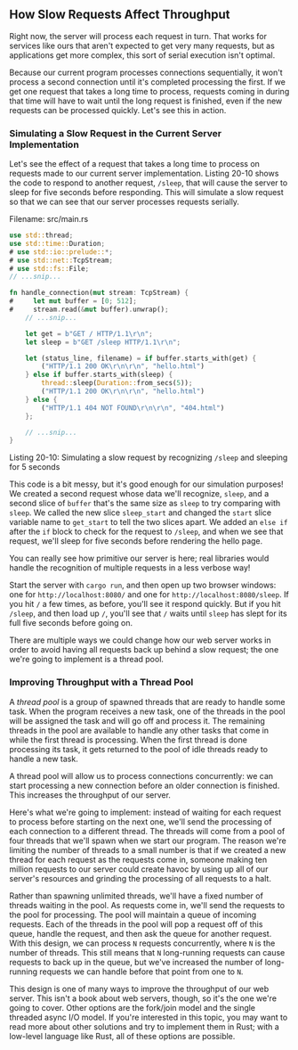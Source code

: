 ## How Slow Requests Affect Throughput

Right now, the server will process each request in turn. That works for
services like ours that aren't expected to get very many requests, but as
applications get more complex, this sort of serial execution isn't optimal.

Because our current program processes connections sequentially, it won't
process a second connection until it's completed processing the first. If we
get one request that takes a long time to process, requests coming in during
that time will have to wait until the long request is finished, even if the new
requests can be processed quickly. Let's see this in action.

### Simulating a Slow Request in the Current Server Implementation

Let's see the effect of a request that takes a long time to process on requests
made to our current server implementation. Listing 20-10 shows the code to
respond to another request, `/sleep`, that will cause the server to sleep for
five seconds before responding. This will simulate a slow request so that we
can see that our server processes requests serially.

<span class="filename">Filename: src/main.rs</span>

```rust
use std::thread;
use std::time::Duration;
# use std::io::prelude::*;
# use std::net::TcpStream;
# use std::fs::File;
// ...snip...

fn handle_connection(mut stream: TcpStream) {
#     let mut buffer = [0; 512];
#     stream.read(&mut buffer).unwrap();
    // ...snip...

    let get = b"GET / HTTP/1.1\r\n";
    let sleep = b"GET /sleep HTTP/1.1\r\n";

    let (status_line, filename) = if buffer.starts_with(get) {
        ("HTTP/1.1 200 OK\r\n\r\n", "hello.html")
    } else if buffer.starts_with(sleep) {
        thread::sleep(Duration::from_secs(5));
        ("HTTP/1.1 200 OK\r\n\r\n", "hello.html")
    } else {
        ("HTTP/1.1 404 NOT FOUND\r\n\r\n", "404.html")
    };

    // ...snip...
}
```

<span class="caption">Listing 20-10: Simulating a slow request by recognizing
`/sleep` and sleeping for 5 seconds</span>

This code is a bit messy, but it's good enough for our simulation purposes! We
created a second request whose data we'll recognize, `sleep`, and a second
slice of `buffer` that's the same size as `sleep` to try comparing with
`sleep`. We called the new slice `sleep_start` and changed the `start` slice
variable name to `get_start` to tell the two slices apart. We added an `else
if` after the `if` block to check for the request to `/sleep`, and when we see
that request, we'll sleep for five seconds before rendering the hello page.

You can really see how primitive our server is here; real libraries would
handle the recognition of multiple requests in a less verbose way!

Start the server with `cargo run`, and then open up two browser windows: one
for `http://localhost:8080/` and one for `http://localhost:8080/sleep`. If
you hit `/` a few times, as before, you'll see it respond quickly. But if you
hit `/sleep`, and then load up `/`, you'll see that `/` waits until `sleep`
has slept for its full five seconds before going on.

There are multiple ways we could change how our web server works in order to
avoid having all requests back up behind a slow request; the one we're going to
implement is a thread pool.

### Improving Throughput with a Thread Pool

A *thread pool* is a group of spawned threads that are ready to handle some
task. When the program receives a new task, one of the threads in the pool will
be assigned the task and will go off and process it. The remaining threads in
the pool are available to handle any other tasks that come in while the first
thread is processing. When the first thread is done processing its task, it
gets returned to the pool of idle threads ready to handle a new task.

A thread pool will allow us to process connections concurrently: we can start
processing a new connection before an older connection is finished. This
increases the throughput of our server.

Here's what we're going to implement: instead of waiting for each request to
process before starting on the next one, we'll send the processing of each
connection to a different thread. The threads will come from a pool of four
threads that we'll spawn when we start our program. The reason we're limiting
the number of threads to a small number is that if we created a new thread for
each request as the requests come in, someone making ten million requests to
our server could create havoc by using up all of our server's resources and
grinding the processing of all requests to a halt.

Rather than spawning unlimited threads, we'll have a fixed number of threads
waiting in the pool. As requests come in, we'll send the requests to the pool
for processing. The pool will maintain a queue of incoming requests. Each of
the threads in the pool will pop a request off of this queue, handle the
request, and then ask the queue for another request. With this design, we can
process `N` requests concurrently, where `N` is the number of threads. This
still means that `N` long-running requests can cause requests to back up in the
queue, but we've increased the number of long-running requests we can handle
before that point from one to `N`.

This design is one of many ways to improve the throughput of our web server.
This isn't a book about web servers, though, so it's the one we're going to
cover. Other options are the fork/join model and the single threaded async I/O
model. If you're interested in this topic, you may want to read more about
other solutions and try to implement them in Rust; with a low-level language
like Rust, all of these options are possible.
